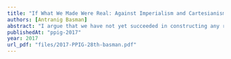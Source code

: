 ```yaml
---
title: "If What We Made Were Real: Against Imperialism and Cartesianism in Computer Science, and for a discipline that creates real artifacts for real communities, following the faculties of real cognition"
authors: [Antranig Basman]
abstract: "I argue that we have not yet succeeded in constructing any real software, but merely simulations or cardboard prototypes of software. I criticise the pernicious imperialism of the so-called “computational thinking” which suggests that society should come to think like computer scientists, and instead suggest that computer scientists should come to think more like ordinary citizens. A greater appreciation of the cognitive underpinnings of everyday thought and everyday life will lead us to make durable, flexible things which are widely useful, as opposed to brittle, fragile things that disrupt everyday activities. We’ll make a case study of a paradigm element of traditional programming languages, function application, and consider how alternative building blocks and metaphors can lead to more successful artefacts for humans."
publishedAt: "ppig-2017"
year: 2017
url_pdf: "files/2017-PPIG-28th-basman.pdf"
---
```

